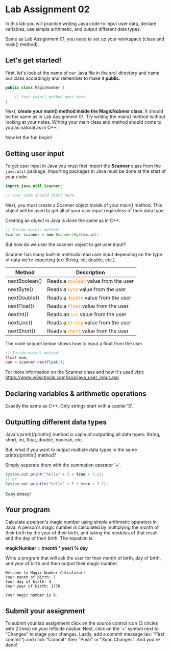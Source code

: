 # Lab Assignment 02

In this lab you will practice writing Java code to input user data, declare variables, use simple arithmetic, and output different data types.

Same as Lab Assignment 01, you need to set up your workspace (class and main() method).

## Let's get started!

First, let's look at the name of our .java file in the src/ directory and name our class accordingly and remember to make it **public**.

```java
public class MagicNumber {

	// Your main() method goes here.
}
```

Next, **create your main() method inside the MagicNubmer class**. It should be the same as in Lab Assignment 01. Try writing the main() method without looking at your notes. Writing your main class and method should come to you as natural as in C++.

Now let the fun begin!

## Getting user input

To get user input in Java you must first import the **Scanner** class from the `java.util` package. Importing packages in Java must be done at the start of your code.

```java
import java.util.Scanner;

// Your code should start here.
```

Next, you must create a Scanner object inside of your main() method. This object will be used to get all of your user input regardless of their data type.

Creating an object in Java is done the same as in C++.

```java
// Inside main() method.
Scanner scanner = new Scanner(System.in);
```

But how do we user the scanner object to get user input?

Scanner has many built-in methods read user input depending on the type of data we're expecting (ex: String, int, double, etc.).

| **Method** | **Description** |
| ---- | ---- |
| nextBoolean() | Reads a <code style="color : darkorange">boolean</code> value from the user |
| nextByte() | Reads a <code style="color : darkorange">byte</code> value from the user |
| nextDouble() | Reads a <code style="color : darkorange">double</code> value from the user |
| nextFloat() | Reads a <code style="color : darkorange">float</code> value from the user |
| nextInt() | Reads an <code style="color : darkorange">int</code> value from the user |
| nextLine() | Reads a <code style="color : darkorange">String</code> value from the user |
| nextShort() | Reads a <code style="color : darkorange">short</code> value from the user |

The code snippet below shows how to input a float from the user.

```java
// Inside main() method.
float num;
num = scanner.nextFloat();
```

For more information on the Scanner class and how it's used visit: https://www.w3schools.com/java/java_user_input.asp

## Declaring variables & arithmetic operations

Exactly the same as C++. Only strings start with a capital 'S'.

## Outputting different data types

Java's print()/println() method is caple of outputting all data types: String, short, int, float, double, boolean, etc.

But, what if you want to output multiple data types in the same print()/println() method?

Simply seperate them with the summation operator '+'.

```java
System.out.print("hello" + 5 + true + 7.2);
// or
System.out.println("hello" + 5 + true + 7.2);
```

Easy peasy!

## Your program

Calculate a person's magic number using simple arithmetic operators in Java. A person's magic number is calculated by multiplying the month of their birth by the year of their birth, and taking the modulus of that result and the day of their birth. The equation is:

**magicNumber = (month * year) % day**

Write a program that will ask the user for their month of birth, day of birth, and year of birth and then output their magic number.

```
Welcome to Magic Number Calculator!
Your month of birth: 7
Your day of birth: 4
Your year of birth: 1776

Your magic number is 0.
```

## Submit your assignment

To submit your lab assignment click on the source control icon (3 circles with 2 lines) on your leftside navbar. Next, click on the '+' symbol next to "Changes" to stage your changes. Lastly, add a commit message (ex: "First commit") and click "Commit" then "Push" or "Sync Changes". And you're done!
